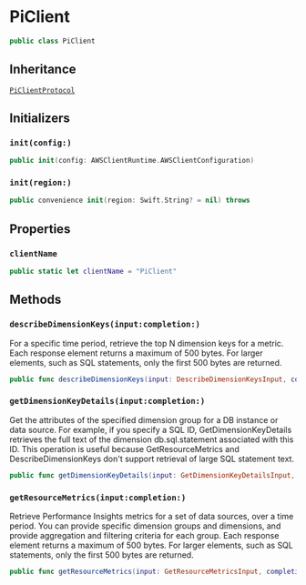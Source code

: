 # PiClient

``` swift
public class PiClient 
```

## Inheritance

[`PiClientProtocol`](/aws-sdk-swift/reference/0.x/AWSPI/PiClientProtocol)

## Initializers

### `init(config:)`

``` swift
public init(config: AWSClientRuntime.AWSClientConfiguration) 
```

### `init(region:)`

``` swift
public convenience init(region: Swift.String? = nil) throws 
```

## Properties

### `clientName`

``` swift
public static let clientName = "PiClient"
```

## Methods

### `describeDimensionKeys(input:completion:)`

For a specific time period, retrieve the top N dimension keys for a metric. Each response element returns a maximum of 500 bytes. For larger elements, such as SQL statements, only the first 500 bytes are returned.

``` swift
public func describeDimensionKeys(input: DescribeDimensionKeysInput, completion: @escaping (ClientRuntime.SdkResult<DescribeDimensionKeysOutputResponse, DescribeDimensionKeysOutputError>) -> Void)
```

### `getDimensionKeyDetails(input:completion:)`

Get the attributes of the specified dimension group for a DB instance or data source. For example, if you specify a SQL ID, GetDimensionKeyDetails retrieves the full text of the dimension db.sql.statement associated with this ID. This operation is useful because GetResourceMetrics and DescribeDimensionKeys don't support retrieval of large SQL statement text.

``` swift
public func getDimensionKeyDetails(input: GetDimensionKeyDetailsInput, completion: @escaping (ClientRuntime.SdkResult<GetDimensionKeyDetailsOutputResponse, GetDimensionKeyDetailsOutputError>) -> Void)
```

### `getResourceMetrics(input:completion:)`

Retrieve Performance Insights metrics for a set of data sources, over a time period. You can provide specific dimension groups and dimensions, and provide aggregation and filtering criteria for each group. Each response element returns a maximum of 500 bytes. For larger elements, such as SQL statements, only the first 500 bytes are returned.

``` swift
public func getResourceMetrics(input: GetResourceMetricsInput, completion: @escaping (ClientRuntime.SdkResult<GetResourceMetricsOutputResponse, GetResourceMetricsOutputError>) -> Void)
```
